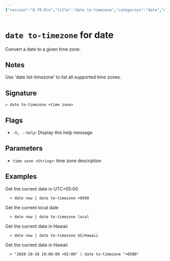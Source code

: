 ```yaml
---
{"version":"0.70.0\n","title":"date to-timezone","categories":"date","usage":"Convert a date to a given time zone.\n"}
---
```

<!-- THIS FILE IS GENERATED BY update_book_commands.cjs USING NUSHELL'S HELP COMMANDS.
REFRAIN FROM EDITING IT MANUALLY.-->
# <code>date to-timezone</code> for date

<div class='command-title'>Convert a date to a given time zone.</div>

## Notes

Use 'date list-timezone' to list all supported time zones.

## Signature

```> date to-timezone <time zone>```

## Flags

 * ```-h, --help```: Display this help message
## Parameters

 * ```time zone <String>```: time zone description
## Examples

  Get the current date in UTC+05:00
```shell
  > date now | date to-timezone +0500
```
  Get the current local date
```shell
  > date now | date to-timezone local
```
  Get the current date in Hawaii
```shell
  > date now | date to-timezone US/Hawaii
```
  Get the current date in Hawaii
```shell
  > "2020-10-10 10:00:00 +02:00" | date to-timezone "+0500"
```


